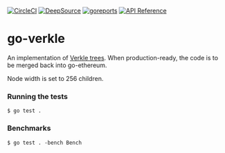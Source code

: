 [![CircleCI](https://circleci.com/gh/gballet/go-verkle.svg?style=shield)](https://circleci.com/gh/gballet/go-verkle)
[![DeepSource](https://deepsource.io/gh/gballet/go-verkle.svg/?label=active+issues&show_trend=true&token=OjuF5Q2HbKzpWY8LgWuffNZp)](https://deepsource.io/gh/gballet/go-verkle/?ref=repository-badge)
[![goreports](https://goreportcard.com/badge/github.com/gballet/go-verkle)](https://goreportcard.com/report/github.com/gballet/go-verkle)
[![API Reference](https://camo.githubusercontent.com/915b7be44ada53c290eb157634330494ebe3e30a/68747470733a2f2f676f646f632e6f72672f6769746875622e636f6d2f676f6c616e672f6764646f3f7374617475732e737667)](https://pkg.go.dev/github.com/gballet/go-verkle)

# go-verkle

An implementation of [Verkle trees](https://dankradfeist.de/ethereum/2021/06/18/verkle-trie-for-eth1.html). When production-ready, the code is to be merged back into go-ethereum.

Node width is set to 256 children.

### Running the tests

```
$ go test .
```

### Benchmarks

```
$ go test . -bench Bench
```

